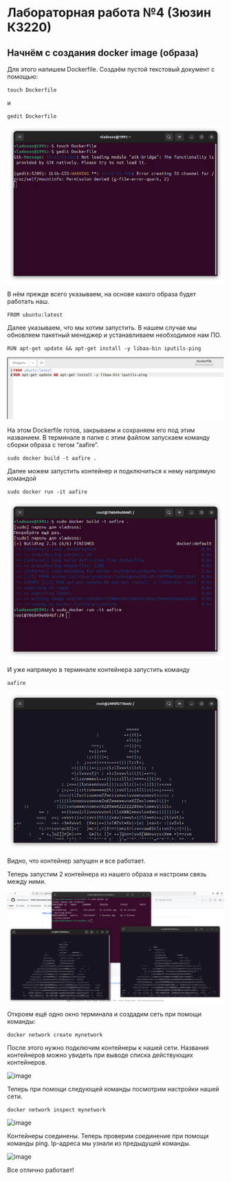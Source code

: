 # Лабораторная работа №4 (Зюзин К3220)
## Начнём с создания docker image (образа)
Для этого напишем Dockerfile. Создаём пустой текстовый документ с помощью:
```
touch Dockerfile

```
и

```
gedit Dockerfile

```

![image](png1.png)

В нём прежде всего указываем, на основе какого образа будет работать наш.
```
FROM ubuntu:latest
```
Далее указываем, что мы хотим запустить. В нашем случае мы обновляем пакетный менеджер и устанавливаем необходимое нам ПО.
```
RUN apt-get update && apt-get install -y libaa-bin iputils-ping
```
![image](png2.png)

На этом Dockerfile готов, закрываем и сохраняем его под этим названием. В терминале в папке с этим файлом запускаем команду сборки образа с тегом “aafire”.
```
sudo docker build -t aafire .
```
Далее можем запустить контейнер и  подключиться к нему напрямую командой
```
sudo docker run -it aafire
```
![image](png4.png)

И уже напрямую в терминале контейнера запустить команду 
```
aafire
```
![image](png3.png)

Видно, что контейнер запущен и все работает.

Теперь запустим 2 контейнера из нашего образа и настроим связь между ними.

![image](png5.png)

Откроем ещё одно окно терминала и создадим сеть при помощи команды:
```
docker network create mynetwork
```
После этого нужно подключим контейнеры к нашей сети. Названия контейнеров можно увидеть при выводе списка действующих контейнеров.

![image](https://github.com/cs-itmo-2023/lab-4-Andrzakourcev/assets/144477949/acbc5c97-9d2a-410c-b67c-d868cc5db200)

Теперь при помощи следующей команды посмотрим настройки нашей сети.
```
docker network inspect mynetwork
```
![image](https://github.com/cs-itmo-2023/lab-4-Andrzakourcev/assets/144477949/f2f247cc-d6f4-410c-b0e9-1c95f590ad1a)

Контейнеры соединены. Теперь проверим соединение при помощи команды ping. Ip-адреса мы узнали из предыдущей команды.

![image](https://github.com/cs-itmo-2023/lab-4-Andrzakourcev/assets/144477949/43c2dab6-2c26-4968-9668-2d95f1cff399)

Все отлично работает!
